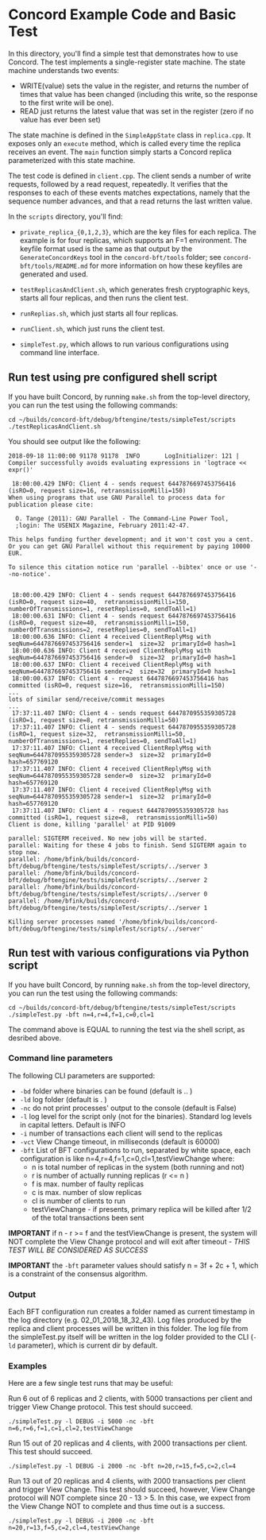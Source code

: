 # Concord Example Code and Basic Test

In this directory, you'll find a simple test that demonstrates how to
use Concord. The test implements a single-register state machine. The
state machine understands two events:

  * WRITE(value) sets the value in the register, and returns the
    number of times that value has been changed (including this write,
    so the response to the first write will be one).
  * READ just returns the latest value that was set in the register
    (zero if no value has ever been set)

The state machine is defined in the `SimpleAppState` class in
`replica.cpp`. It exposes only an `execute` method, which is called
every time the replica receives an event. The `main` function simply
starts a Concord replica parameterized with this state machine.

The test code is defined in `client.cpp`. The client sends a number of
write requests, followed by a read request, repeatedly. It verifies
that the responses to each of these events matches expectations,
namely that the sequence number advances, and that a read returns the
last written value.

In the `scripts` directory, you'll find:

  * `private_replica_{0,1,2,3}`, which are the key files for each
    replica. The example is for four replicas, which supports an F=1
    environment. The keyfile format used is the same as that output by
    the `GenerateConcordKeys` tool in the `concord-bft/tools` folder;
    see `concord-bft/tools/README.md` for more information on how
    these keyfiles are generated and used.

  * `testReplicasAndClient.sh`, which generates fresh cryptographic
    keys, starts all four replicas, and then runs the client test.

  * `runReplias.sh`, which just starts all four replicas.

  * `runClient.sh`, which just runs the client test.
  
  * `simpleTest.py`, which allows to run various configurations using command
  line interface.

## Run test using pre configured shell script

If you have built Concord, by running `make.sh` from the top-level
directory, you can run the test using the following commands:

```
cd ~/builds/concord-bft/debug/bftengine/tests/simpleTest/scripts
./testReplicasAndClient.sh
```

You should see output like the following:

```
2018-09-18 11:00:00 91178 91178  INFO       LogInitializer: 121 | Compiler successfully avoids evaluating expressions in 'logtrace << expr()'

 18:00:00.429 INFO: Client 4 - sends request 6447876697453756416 (isRO=0, request size=16, retransmissionMilli=150)
When using programs that use GNU Parallel to process data for publication please cite:

  O. Tange (2011): GNU Parallel - The Command-Line Power Tool,
  ;login: The USENIX Magazine, February 2011:42-47.

This helps funding further development; and it won't cost you a cent.
Or you can get GNU Parallel without this requirement by paying 10000 EUR.

To silence this citation notice run 'parallel --bibtex' once or use '--no-notice'.


 18:00:00.429 INFO: Client 4 - sends request 6447876697453756416 (isRO=0, request size=40,  retransmissionMilli=150, numberOfTransmissions=1, resetReplies=0, sendToAll=1)
 18:00:00.631 INFO: Client 4 - sends request 6447876697453756416 (isRO=0, request size=40,  retransmissionMilli=150, numberOfTransmissions=2, resetReplies=0, sendToAll=1)
 18:00:00.636 INFO: Client 4 received ClientReplyMsg with seqNum=6447876697453756416 sender=1  size=32  primaryId=0 hash=1
 18:00:00.636 INFO: Client 4 received ClientReplyMsg with seqNum=6447876697453756416 sender=0  size=32  primaryId=0 hash=1
 18:00:00.637 INFO: Client 4 received ClientReplyMsg with seqNum=6447876697453756416 sender=2  size=32  primaryId=0 hash=1
 18:00:00.637 INFO: Client 4 - request 6447876697453756416 has committed (isRO=0, request size=16,  retransmissionMilli=150)
...
lots of similar send/receive/commit messages
...
 17:37:11.407 INFO: Client 4 - sends request 6447870955359305728 (isRO=1, request size=8, retransmissionMilli=50)
 17:37:11.407 INFO: Client 4 - sends request 6447870955359305728 (isRO=1, request size=32,  retransmissionMilli=50, numberOfTransmissions=1, resetReplies=0, sendToAll=1)
 17:37:11.407 INFO: Client 4 received ClientReplyMsg with seqNum=6447870955359305728 sender=3  size=32  primaryId=0 hash=657769120
 17:37:11.407 INFO: Client 4 received ClientReplyMsg with seqNum=6447870955359305728 sender=0  size=32  primaryId=0 hash=657769120
 17:37:11.407 INFO: Client 4 received ClientReplyMsg with seqNum=6447870955359305728 sender=1  size=32  primaryId=0 hash=657769120
 17:37:11.407 INFO: Client 4 - request 6447870955359305728 has committed (isRO=1, request size=8,  retransmissionMilli=50)
Client is done, killing 'parallel' at PID 91009

parallel: SIGTERM received. No new jobs will be started.
parallel: Waiting for these 4 jobs to finish. Send SIGTERM again to stop now.
parallel: /home/bfink/builds/concord-bft/debug/bftengine/tests/simpleTest/scripts/../server 3
parallel: /home/bfink/builds/concord-bft/debug/bftengine/tests/simpleTest/scripts/../server 2
parallel: /home/bfink/builds/concord-bft/debug/bftengine/tests/simpleTest/scripts/../server 0
parallel: /home/bfink/builds/concord-bft/debug/bftengine/tests/simpleTest/scripts/../server 1

Killing server processes named '/home/bfink/builds/concord-bft/debug/bftengine/tests/simpleTest/scripts/../server'
```
## Run test with various configurations via Python script

If you have built Concord, by running `make.sh` from the top-level
directory, you can run the test using the following commands:

```
cd ~/builds/concord-bft/debug/bftengine/tests/simpleTest/scripts
./simpleTest.py -bft n=4,r=4,f=1,c=0,cl=1
```
The command above is EQUAL to running the test via the shell script, as desribed above.

### Command line parameters
The following CLI parameters are supported:

*   ```-bd``` folder where binaries can be found (default is .. )
*   ```-ld``` log folder (default is . )
*   ```-nc``` do not print processes' output to the console (default is False)
*   ```-l``` log level for the script only (not for the binaries). Standard log
levels in capital letters. Default is INFO
*   ```-i``` number of transactions each client will send to the replicas
*   ```-vct``` View Change timeout, in milliseconds (default is 60000)
*   ```-bft``` List of BFT configurations to run, separated by white space, each configuration is like n=4,r=4,f=1,c=0,cl=1,testViewChange where:
	*   n is total number of replicas in the system (both running and not)
	*   r is number of actually running replicas (r <= n )
	*   f is max. number of faulty replicas
	*   c is max. number of slow replicas
	*   cl is number of clients to run
	*   testViewChange - if presents, primary replica will be killed after 1/2 of the total transactions been sent

**IMPORTANT** if n - r >= f and the testViewChange is present, the system will NOT complete the View Change
protocol and will exit after timeout - *THIS TEST WILL BE CONSIDERED AS SUCCESS*

**IMPORTANT** the ```-bft``` parameter values should satisfy n = 3f + 2c + 1, which is a constraint of the consensus algorithm.

### Output
Each BFT configuration run creates a folder named as current timestamp in the log directory (e.g. 02_01_2018_18_32_43).
Log files produced by the replica and client processes will be written in this folder.
The log file from the simpleTest.py itself will be written in the log folder provided to the CLI (```-ld``` parameter), which is current dir by default.

### Examples
Here are a few single test runs that may be useful:

Run 6 out of 6 replicas and 2 clients, with 5000 transactions per client and trigger View Change protocol. This test should succeed.
```
./simpleTest.py -l DEBUG -i 5000 -nc -bft n=6,r=6,f=1,c=1,cl=2,testViewChange
```

Run 15 out of 20 replicas and 4 clients, with 2000 transactions per client. This test should succeed.
```
./simpleTest.py -l DEBUG -i 2000 -nc -bft n=20,r=15,f=5,c=2,cl=4
```

Run 13 out of 20 replicas and 4 clients, with 2000 transactions per client and trigger View Change. This test should succeed, however, View Change protocol will NOT complete since 20 - 13 > 5. In this case, we expect from the View Change NOT to complete and thus time out is a success.
```
./simpleTest.py -l DEBUG -i 2000 -nc -bft n=20,r=13,f=5,c=2,cl=4,testViewChange
```